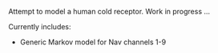 Attempt to model a human cold receptor. Work in progress ...

Currently includes:
* Generic Markov model for Nav channels 1-9
